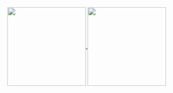 <a href="https://github.com/olafkotur/olafkotur">
  <img align="center" src="https://github-readme-stats.vercel.app/api?username=olafkotur&show_icons=true&theme=dark&icon_color=1ed9cf&count_private=true" style="height:180px;"/>
</a>
<a href="https://github.com/olafkotur/olafkotur">
  <img align="center" src="https://github-readme-stats.vercel.app/api/top-langs/?username=olafkotur&layout=compact&theme=dark&hide=html,css,dart&langs_count=6" style="height:180px;" />
</a>
